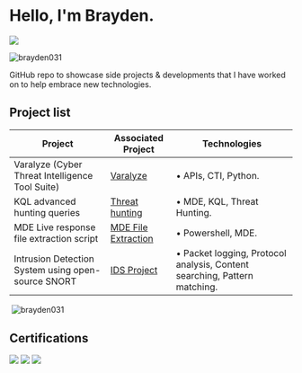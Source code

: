 # Hello, I'm Brayden.
<a href="www.linkedin.com/in/braydenbirch"><img src="https://img.shields.io/badge/-LinkedIn-0072b1?&style=for-the-badge&logo=linkedin&logoColor=white" /></a>
<p align="left"> <img src="https://komarev.com/ghpvc/?username=brayden031&label=Profile%20views&color=0e75b6&style=flat" alt="brayden031" /> </p>

GitHub repo to showcase side projects & developments that I have worked on to help embrace new technologies.

## Project list

| Project                                                      | Associated Project                             | Technologies
|-------------------------------------------------------------|------------------------------------------------|------|
| Varalyze (Cyber Threat Intelligence Tool Suite) | <a href="https://github.com/brayden031/varalyze">Varalyze</a>| • APIs, CTI, Python.
| KQL advanced hunting queries | <a href="https://github.com/brayden031/Threat_Hunting_Queries">Threat hunting</a>| • MDE, KQL, Threat Hunting.
| MDE Live response file extraction script | <a href="https://github.com/brayden031/MDE_Extraction_Script">MDE File Extraction</a>| • Powershell, MDE.
| Intrusion Detection System using open-source SNORT          | <a href="https://github.com/brayden031/SNORT-IDS-Project">IDS Project</a>| •	Packet logging, Protocol analysis, Content searching, Pattern matching.

<p>&nbsp;<img align="center" src="https://github-readme-stats.vercel.app/api/top-langs?username=brayden031&show_icons=true&locale=en&layout=compact" alt="brayden031" /></p>

## Certifications
<div>
<img src="https://img.shields.io/badge/-CySA+-006400?&style=for-the-badge&logoColor=white" />
<img src="https://img.shields.io/badge/-SC--900-006400?&style=for-the-badge&logoColor=white" />
<img src="https://img.shields.io/badge/-AWS--Cloud--Practitioner-006400?&style=for-the-badge&logoColor=white" />
</div>
